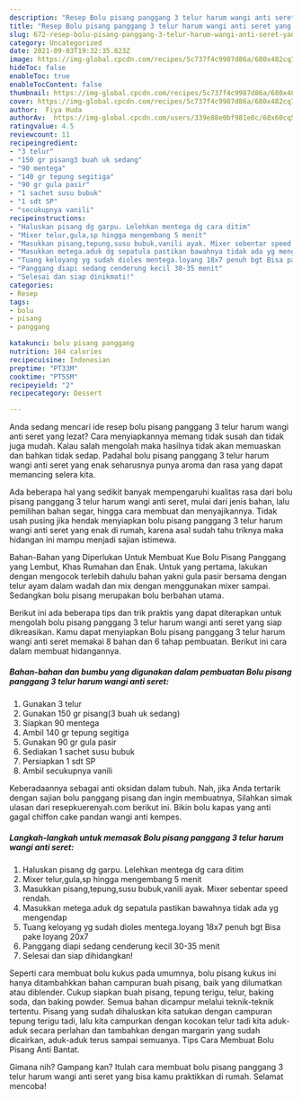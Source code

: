 ```yaml
---
description: "Resep Bolu pisang panggang 3 telur harum wangi anti seret yang Lezat Sekali"
title: "Resep Bolu pisang panggang 3 telur harum wangi anti seret yang Lezat Sekali"
slug: 672-resep-bolu-pisang-panggang-3-telur-harum-wangi-anti-seret-yang-lezat-sekali
category: Uncategorized
date: 2021-09-03T19:32:35.823Z
image: https://img-global.cpcdn.com/recipes/5c737f4c9987d86a/680x482cq70/bolu-pisang-panggang-3-telur-harum-wangi-anti-seret-foto-resep-utama.jpg
hideToc: false
enableToc: true
enableTocContent: false
thumbnail: https://img-global.cpcdn.com/recipes/5c737f4c9987d86a/680x482cq70/bolu-pisang-panggang-3-telur-harum-wangi-anti-seret-foto-resep-utama.jpg
cover: https://img-global.cpcdn.com/recipes/5c737f4c9987d86a/680x482cq70/bolu-pisang-panggang-3-telur-harum-wangi-anti-seret-foto-resep-utama.jpg
author:  Fiya Huda
authorAv:  https://img-global.cpcdn.com/users/339e88e0bf981e0c/60x60cq50/avatar.jpg
ratingvalue: 4.5
reviewcount: 11
recipeingredient:
- "3 telur"
- "150 gr pisang3 buah uk sedang"
- "90 mentega"
- "140 gr tepung segitiga"
- "90 gr gula pasir"
- "1 sachet susu bubuk"
- "1 sdt SP"
- "secukupnya vanili"
recipeinstructions:
- "Haluskan pisang dg garpu. Lelehkan mentega dg cara ditim"
- "Mixer telur,gula,sp hingga mengembang 5 menit"
- "Masukkan pisang,tepung,susu bubuk,vanili ayak. Mixer sebentar speed rendah."
- "Masukkan metega.aduk dg sepatula pastikan bawahnya tidak ada yg mengendap"
- "Tuang keloyang yg sudah dioles mentega.loyang 18x7 penuh bgt Bisa pake loyang 20x7"
- "Panggang diapi sedang cenderung kecil 30-35 menit"
- "Selesai dan siap dinikmati!"
categories:
- Resep
tags:
- bolu
- pisang
- panggang

katakunci: bolu pisang panggang 
nutrition: 164 calories
recipecuisine: Indonesian
preptime: "PT33M"
cooktime: "PT55M"
recipeyield: "2"
recipecategory: Dessert

---
```



Anda sedang mencari ide resep bolu pisang panggang 3 telur harum wangi anti seret yang lezat? Cara menyiapkannya memang tidak susah dan tidak juga mudah. Kalau salah mengolah maka hasilnya tidak akan memuaskan dan bahkan tidak sedap. Padahal bolu pisang panggang 3 telur harum wangi anti seret yang enak seharusnya punya aroma dan rasa yang dapat memancing selera kita.


Ada beberapa hal yang sedikit banyak mempengaruhi kualitas rasa dari bolu pisang panggang 3 telur harum wangi anti seret, mulai dari jenis bahan, lalu pemilihan bahan segar, hingga cara membuat dan menyajikannya. Tidak usah pusing jika hendak menyiapkan bolu pisang panggang 3 telur harum wangi anti seret yang enak di rumah, karena asal sudah tahu triknya maka hidangan ini mampu menjadi sajian istimewa.

Bahan-Bahan yang Diperlukan Untuk Membuat Kue Bolu Pisang Panggang yang Lembut, Khas Rumahan dan Enak. Untuk yang pertama, lakukan dengan mengocok terlebih dahulu bahan yakni gula pasir bersama dengan telur ayam dalam wadah dan mix dengan menggunakan mixer sampai. Sedangkan bolu pisang merupakan bolu berbahan utama.


Berikut ini ada beberapa tips dan trik praktis yang dapat diterapkan untuk mengolah bolu pisang panggang 3 telur harum wangi anti seret yang siap dikreasikan. Kamu dapat menyiapkan Bolu pisang panggang 3 telur harum wangi anti seret memakai 8 bahan dan 6 tahap pembuatan. Berikut ini cara dalam membuat hidangannya.

<!--inarticleads1-->

##### Bahan-bahan dan bumbu yang digunakan dalam pembuatan Bolu pisang panggang 3 telur harum wangi anti seret:

1. Gunakan 3 telur
1. Gunakan 150 gr pisang(3 buah uk sedang)
1. Siapkan 90 mentega
1. Ambil 140 gr tepung segitiga
1. Gunakan 90 gr gula pasir
1. Sediakan 1 sachet susu bubuk
1. Persiapkan 1 sdt SP
1. Ambil secukupnya vanili


Keberadaannya sebagai anti oksidan dalam tubuh. Nah, jika Anda tertarik dengan sajian bolu panggang pisang dan ingin membuatnya, Silahkan simak ulasan dari resepkuerenyah.com berikut ini. Bikin bolu kapas yang anti gagal chiffon cake pandan wangi anti kempes. 

<!--inarticleads2-->

##### Langkah-langkah untuk memasak Bolu pisang panggang 3 telur harum wangi anti seret:

1. Haluskan pisang dg garpu. Lelehkan mentega dg cara ditim
1. Mixer telur,gula,sp hingga mengembang 5 menit
1. Masukkan pisang,tepung,susu bubuk,vanili ayak. Mixer sebentar speed rendah.
1. Masukkan metega.aduk dg sepatula pastikan bawahnya tidak ada yg mengendap
1. Tuang keloyang yg sudah dioles mentega.loyang 18x7 penuh bgt Bisa pake loyang 20x7
1. Panggang diapi sedang cenderung kecil 30-35 menit
1. Selesai dan siap dihidangkan!

Seperti cara membuat bolu kukus pada umumnya, bolu pisang kukus ini hanya ditambahkkan bahan campuran buah pisang, baik yang dilumatkan atau diblender. Cukup siapkan buah pisang, tepung terigu, telur, baking soda, dan baking powder. Semua bahan dicampur melalui teknik-teknik tertentu. Pisang yang sudah dihaluskan kita satukan dengan campuran tepung terigu tadi, lalu kita campurkan dengan kocokan telur tadi kita aduk-aduk secara perlahan dan tambahkan dengan margarin yang sudah dicairkan, aduk-aduk terus sampai semuanya. Tips Cara Membuat Bolu Pisang Anti Bantat. 

Gimana nih? Gampang kan? Itulah cara membuat bolu pisang panggang 3 telur harum wangi anti seret yang bisa kamu praktikkan di rumah. Selamat mencoba!
